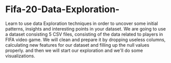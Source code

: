 # Fifa-20-Data-Exploration-
Learn to use data Exploration techniques in order to uncover some initial patterns, insights and interesting points in your dataset. We are going to use a dataset consisting 5 CSV files, consisting of the data related to players in FIFA video game. We will clean and prepare it by dropping useless columns, calculating new features for our dataset and filling up the null values properly. and then we will start our exploration and we'll do some visualizations.
